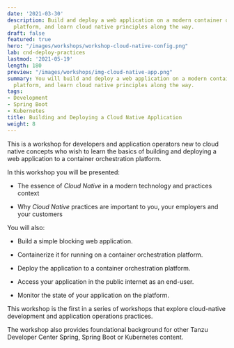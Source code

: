 ```yaml
---
date: '2021-03-30'
description: Build and deploy a web application on a modern container orchestration
  platform, and learn cloud native principles along the way.
draft: false
featured: true
hero: "/images/workshops/workshop-cloud-native-config.png"
lab: cnd-deploy-practices
lastmod: '2021-05-19'
length: 180
preview: "/images/workshops/img-cloud-native-app.png"
summary: You will build and deploy a web application on a modern container orchestration
  platform, and learn cloud native principles along the way.
tags:
- Development
- Spring Boot
- Kubernetes
title: Building and Deploying a Cloud Native Application
weight: 8
---
```


This is a workshop for developers and application operators
new to cloud native concepts who wish to learn the basics of
building and deploying a web application to a container
orchestration platform.

In this workshop you will be presented:

-   The essence of *Cloud Native* in a modern technology
    and practices context

-   Why *Cloud Native* practices are important to you,
    your employers and your customers

You will also:

-   Build a simple blocking web application.

-   Containerize it for running on a container orchestration platform.

-   Deploy the application to a container orchestration platform.

-   Access your application in the public internet as an end-user.

-   Monitor the state of your application on the platform.

This workshop is the first in a series of workshops that explore
cloud-native development and application operations practices.

The workshop also provides foundational background for other Tanzu
Developer Center Spring, Spring Boot or Kubernetes content.